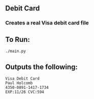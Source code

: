 ## Debit Card

### Creates a real Visa debit card file

## To Run:
`./main.py`

## Outputs the following:
```
Visa Debit Card
Paul Holcomb
4350-0891-1417-1734
EXP:11/26 CVC:594
```
